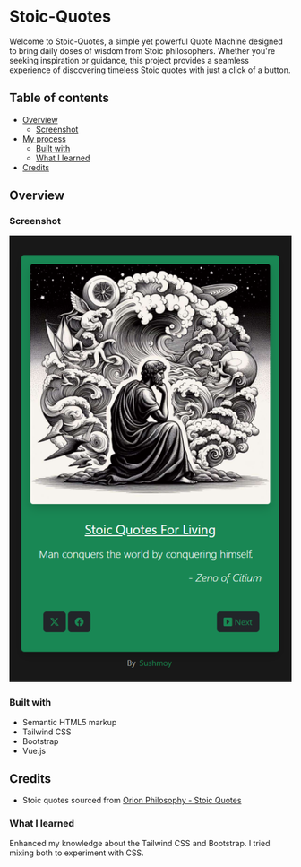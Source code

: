 # Stoic-Quotes

Welcome to Stoic-Quotes, a simple yet powerful Quote Machine designed to bring daily doses of wisdom from Stoic philosophers. Whether you're seeking inspiration or guidance, this project provides a seamless experience of discovering timeless Stoic quotes with just a click of a button.

## Table of contents

- [Overview](#overview)
  - [Screenshot](#screenshot)
- [My process](#my-process)
  - [Built with](#built-with)
  - [What I learned](#what-i-learned)
- [Credits](#credits)

## Overview

### Screenshot

![](./src/assets/screenshot.png)

### Built with

- Semantic HTML5 markup
- Tailwind CSS
- Bootstrap
- Vue.js

## Credits

- Stoic quotes sourced from [Orion Philosophy - Stoic Quotes](https://www.orionphilosophy.com/stoic-blog/stoic-quotes)


### What I learned

Enhanced my knowledge about the Tailwind CSS and Bootstrap. I tried mixing both to experiment with CSS.
